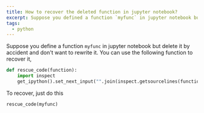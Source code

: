 ```yaml
---
title: How to recover the deleted function in jupyter notebook?
excerpt: Suppose you defined a function `myfunc` in jupyter notebook but deleted it by accident and don't want to rewrite it. You can use the following function to recover it.
tags:
  - python
---
```


Suppose you define a function `myfunc` in jupyter notebook but delete it by accident and don't want to rewrite it. You can use the following function to recover it,
```python
def rescue_code(function):
    import inspect
    get_ipython().set_next_input("".join(inspect.getsourcelines(function)[0]))
```

To recover, just do this
```python
rescue_code(myfunc)
```
